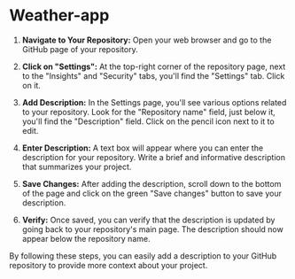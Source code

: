 # Weather-app
1. **Navigate to Your Repository:**
   Open your web browser and go to the GitHub page of your repository.

2. **Click on "Settings":**
   At the top-right corner of the repository page, next to the "Insights" and "Security" tabs, you'll find the "Settings" tab. Click on it.

3. **Add Description:**
   In the Settings page, you'll see various options related to your repository. Look for the "Repository name" field, just below it, you'll find the "Description" field. Click on the pencil icon next to it to edit.

4. **Enter Description:**
   A text box will appear where you can enter the description for your repository. Write a brief and informative description that summarizes your project.

5. **Save Changes:**
   After adding the description, scroll down to the bottom of the page and click on the green "Save changes" button to save your description.

6. **Verify:**
   Once saved, you can verify that the description is updated by going back to your repository's main page. The description should now appear below the repository name.

By following these steps, you can easily add a description to your GitHub repository to provide more context about your project.
